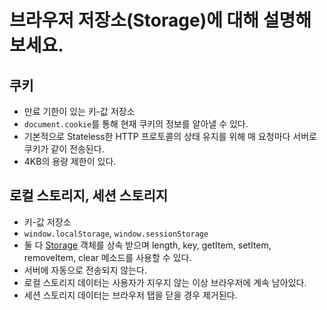 # 브라우저 저장소(Storage)에 대해 설명해보세요.

## 쿠키

- 만료 기한이 있는 키-값 저장소
- `document.cookie`를 통해 현재 쿠키의 정보를 알아낼 수 있다.
- 기본적으로 Stateless한 HTTP 프로토콜의 상태 유지를 위해 매 요청마다 서버로 쿠키가 같이 전송된다.
- 4KB의 용량 제한이 있다.

## 로컬 스토리지, 세션 스토리지

- 키-값 저장소
- `window.localStorage`, `window.sessionStorage`
- 둘 다 [Storage](https://developer.mozilla.org/ko/docs/Web/API/Storage) 객체를 상속 받으며 length, key, getItem, setItem, removeItem, clear 메소드를 사용할 수 있다.
- 서버에 자동으로 전송되지 않는다.
- 로컬 스토리지 데이터는 사용자가 지우지 않는 이상 브라우저에 계속 남아있다.
- 세션 스토리지 데이터는 브라우저 탭을 닫을 경우 제거된다.
